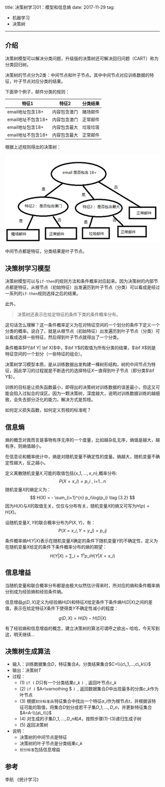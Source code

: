 title: 决策树学习01：模型和信息熵
date: 2017-11-29
tag:
- 机器学习
- 决策树
----

## 介绍

决策树模型可以解决分类问题，升级版的决策树还可解决回归问题（CART）称为分类回归树。

决策树的节点分为2类：中间节点和叶子节点。其中中间节点对应训练数据的特征，叶子节点对应分类的结果。

下面举个例子，邮件分类的规则：

| 特征1              | 特征2        | 分类结果 |
| ------------------ | ------------ | -------- |
| email地址包含18+   | 内容包含澳门 | 赌场邮件 |
| email地址不包含18+ | 内容包含澳门 | 正常邮件 |
| email地址包含18+   | 内容包含最大 | 垃圾垃圾 |
| email地址不包含18+ | 内容包含最大 | 正常邮件 |

根据上述规则得出的决策树：

<img src="/assets/20171129/tree1.png" />

中间节点都是特征，分类结果是叶子节点。

## 决策树学习模型

决策树模型可以与`if-then`的规则方法和条件概率对应起来。因为决策树的内部节点都是特征，从根节点（初始特征）出发遍历到叶子节点（分类）可以看成是经过一系列的`if-then`规则选择之后的结果。

此外，
> 决策树还表示在给定特征的条件下类的条件概率分布。

这句话怎么理解？这一条件概率定义为在对特征空间的一个划分的条件下定义一个分类的概率。说白了，就是从根节点（初始特征）出发遍历到叶子节点（分类）可以看成选择一些特征，然后得到叶子节点就得出了一个分类。

条件概率$P(\bf Y| \bf X)$中，$\bf Y$的取值为所有分类的结果，$\bf X$则是特征空间的一个划分（一些特征的组合）。

决策树学习模型本质，是从训练数据出发构建一棵树形结构，树的中间节点为特征，因此学习的过程就是不断迭代的选择特征$X$一直得到叶子节点（即分类$\bf Y$）。

训练的目标是让损失函数最小，即得出的决策树对训练数据的误差最小，但这又可能会陷入过拟合的误区。因为一颗决策树，深度越大，说明对训练数据训练的越细致，会失去部分泛化的能力。解决方式是剪枝。

如何定义损失函数，如何定义剪枝的标准呢？

## 信息熵

熵的概念对我而言是事物有序无序的一个度量，比如越杂乱无序，熵值是越大，越有序，则熵值越小。

在信息论和概率统计中，熵是对随机变量不确定性的度量。熵越大，随机变量不确定性越大，反之越小。

定义离散随机变量$X$,可能的取值包括$\{x\_1,...,x\_n\}$,概率分布:
$$
P(X = x\_i) = p\_i \text{ , i=1...n } \tag {3.1}
$$
随机变量$X$的熵定义为：
$$
H(X) = - \sum_{i=1}^{n} p_i\log(p_i)  \tag {3.2}
$$
因为$H(X)$与$X$的取值无关，仅仅与分布有关，随机变量$X$的熵又可写为$H(p)=H(X)$。

设随机变量$X,Y$的联合概率分布为$P(X,Y)$，有：
$$
P(X=x\_i,Y=y\_j) = p\_{ij} \tag {3.3}
$$

条件概率熵$H(Y|X)$表示在随机变量$X$确定的条件下随机变量$Y$的不确定性，定义为在随机变量$X$给定的条件下条件概率分布的熵的期望：
$$
H(Y|X) = \sum\_{i=1}^{n} p\_{i}H(Y|X=x\_i) \tag {3.4}
$$

## 信息增益

当随机变量和联合概率分布都是由极大似然估计得来时，所对应的熵和条件概率熵分别成为经验熵和经验条件熵。

信息增益$g(D,X)$定义为经验熵$H(D)$和特征$X$给定条件下条件熵$H(D|X)$之间的差值，表示在给定特征$X$条件下使得类$Y$不确定性减小的程度：

$$
g(D,X) = H(D) - H(D|X)  \tag {4.1}
$$


有了经验熵和信息增益的概念，建立决策树的算法可谓呼之欲出~ 哈哈，今天写到这，明天继续...


## 决策树生成算法

- 输入：训练数据集合$D$，特征集合$A$，分类结果集合$C=\\{c\_1,...,c\_k\\}$
- 输出：决策树$T$
- 过程：
  - (1) `if (` $D$只有一个分类结果$c\_k$ `) `, 返回叶节点$c\_k$ 
  - (2) `if (` $A=\varnothing $ `) `, 返回数据集合$D$中出现最多的分类$c\_k$作为叶节点
  - (3) 根据`划分标准`从特征集合中找出一个特征$a\_i$作为根节点$t$，并根据该特征可能的取值，将集合$D$划分成若干子集$D\_1,...,D\_n$，并更新特征集合$A=A-\\{a\_i\\}$
  - (4) 对生成的子集$D\_1,...,D\_n$和$A$，按照步骤(1)-(3)递归生成子树
  - (5) 返回决策树
- 说明：
  - 决策树的中间节点是特征
  - 决策树的叶子节点是分类结果$c\_k$
  - `划分标准`包括信息增益

## 参考

李航 《统计学习》

<script type="text/x-mathjax-config">
  MathJax.Hub.Config({
    extensions: ["tex2jax.js"],
    jax: ["input/TeX", "output/HTML-CSS"],
    tex2jax: {
      <!--$表示行内元素，$$表示块状元素 -->
      inlineMath: [ ['$','$'], ["\\(","\\)"] ],
      displayMath: [ ['$$','$$'], ["\\[","\\]"] ],
      processEscapes: true
    },
    "HTML-CSS": { availableFonts: ["TeX"] }
  });
</script>
<!--加载MathJax的最新文件， async表示异步加载进来 -->
<script type="text/javascript" async src="https://cdn.staticfile.org/mathjax/2.7.0/MathJax.js?config=TeX-AMS-MML_HTMLorMML">
</script>